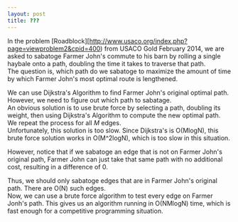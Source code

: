 ```yaml
---
layout: post
title: ???
---
```

In the problem [Roadblock][http://www.usaco.org/index.php?page=viewproblem2&cpid=400) from USACO Gold February 2014, we are asked to sabatoge Farmer John's commute to his barn by rolling a single haybale onto a path, doubling the time it takes to traverse that path.  
The question is, which path do we sabatoge to maximize the amount of time by which Farmer John's most optimal route is lengthened.  

We can use Dijkstra's Algorithm to find Farmer John's original optimal path.  
However, we need to figure out which path to sabatage.  
An obvious solution is to use brute force by selecting a path, doubling its weight, then using Dijkstra's Algorithm to compute the new optimal path. We repeat the process for all *M* edges.  
Unfortunately, this solution is too slow. Since Dijkstra's is O(MlogN), this brute force solution works in O(M^2logN), which is too slow in this situation.  

However, notice that if we sabatoge an edge that is not on Farmer John's original path, Farmer John can just take that same path with no additional cost, resulting in a difference of 0.  

Thus, we should only sabatoge edges that are in Farmer John's original path. There are O(N) such edges.  
Now, we can use a brute force algorithm to test every edge on Farmer Jonh's path. This gives us an algorithm running in O(NMlogN) time, which is fast enough for a competitive programming situation.  
